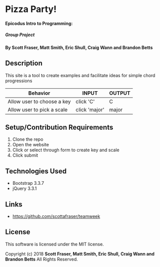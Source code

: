 # Pizza Party!

#### Epicodus Intro to Programming:
##### Group Project

#### By Scott Fraser, Matt Smith, Eric Shull, Craig Wann and Brandon Betts

## Description

This site is a tool to create examples and facilitate ideas for simple chord progressions

| Behavior	| INPUT	| OUTPUT |
| ----------| ----- | -------|
|Allow user to choose a key | click 'C'| C |   
|Allow user to pick a scale | click 'major' | major |

## Setup/Contribution Requirements

1. Clone the repo
1. Open the website
1. Click or select through form to create key and scale
1. Click submit


## Technologies Used

* Bootstrap 3.3.7
* jQuery 3.3.1

## Links

* https://github.com/scottafraser/teamweek

## License

This software is licensed under the MIT license.

Copyright (c) 2018 **Scott Fraser, Matt Smith, Eric Shull, Craig Wann and Brandon Betts** All Rights Reserved.
